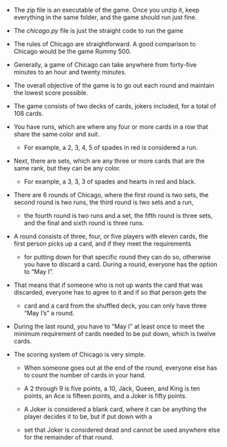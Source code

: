 * The zip file is an executable of the game. Once you unzip it, keep everything in the same folder, and the game should run just fine.
* The *chicago.py* file is just the straight code to run the game

* The rules of Chicago are straightforward. A good comparison to Chicago would be the game Rummy 500. 

* Generally, a game of Chicago can take anywhere from forty-five minutes to an hour and twenty minutes. 

* The overall objective of the game is to go out each round and maintain the lowest score possible. 

* The game consists of two decks of cards, jokers included, for a total of 108 cards. 

* You have runs, which are where any four or more cards in a row that share the same color and suit. 

  * For example, a 2, 3, 4, 5 of spades in red is considered a run. 

* Next, there are sets, which are any three or more cards that are the same rank, but they can be any color. 

  * For example, a 3, 3, 3 of spades and hearts in red and black. 

* There are 6 rounds of Chicago, where the first round is two sets, the second round is two runs, the third round is two sets and a run, 
  * the fourth round is two runs and a set, the fifth round is three sets, and the final and sixth round is three runs. 

* A round consists of three, four, or five players with eleven cards, the first person picks up a card, and if they meet the requirements 
  * for putting down for that specific round they can do so, otherwise you have to discard a card. During a round, everyone has the option to “May I”. 
  
* That means that if someone who is not up wants the card that was discarded, everyone has to agree to it and if so that person gets the 
  * card and a card from the shuffled deck, you can only have three “May I’s” a round. 

* During the last round, you have to “May I” at least once to meet the minimum requirement of cards needed to be put down, which is twelve cards. 

* The scoring system of Chicago is very simple. 

  * When someone goes out at the end of the round, everyone else has to count the number of cards in your hand. 

  * A 2 through 9 is five points, a 10, Jack, Queen, and King is ten points, an Ace is fifteen points, and a Joker is fifty points. 

  * A Joker is considered a blank card, where it can be anything the player decides it to be, but if put down with a 
   * set that Joker is considered dead and cannot be used anywhere else for the remainder of that round. 
